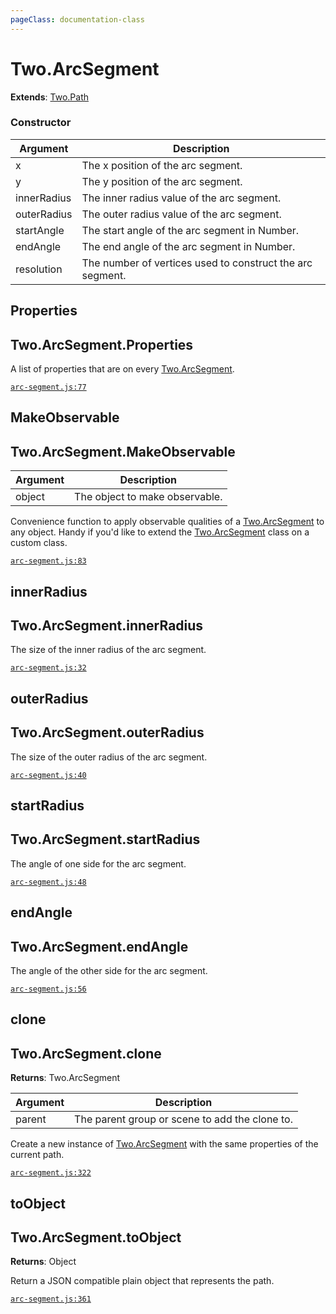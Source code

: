 ```yaml
---
pageClass: documentation-class
---
```


# Two.ArcSegment


<div class="extends">

__Extends__: [Two.Path](/documentation/path/)

</div>





<div class="meta">
  <custom-button text="Source" type="source" href="https://github.com/jonobr1/two.js/blob/dev/C:\Users\pures\Jono\two-js\src\shapes/arc-segment.js" />
</div>



### Constructor


| Argument | Description |
| ---- | ----------- |
|  x  | The x position of the arc segment. |
|  y  | The y position of the arc segment. |
|  innerRadius  | The inner radius value of the arc segment. |
|  outerRadius  | The outer radius value of the arc segment. |
|  startAngle  | The start angle of the arc segment in Number. |
|  endAngle  | The end angle of the arc segment in Number. |
|  resolution  | The number of vertices used to construct the arc segment. |



<div class="static member ">

## Properties

<h2 class="longname" aria-hidden="true"><span class="prefix">Two.ArcSegment.</span><span class="shortname">Properties</span></h2>










<div class="properties">

A list of properties that are on every [Two.ArcSegment](/documentation/arcsegment).

</div>








<div class="meta">

  [`arc-segment.js:77`](https://github.com/jonobr1/two.js/blob/dev/C:\Users\pures\Jono\two-js\src\shapes/arc-segment.js#L77)

</div>






</div>



<div class="static function ">

## MakeObservable

<h2 class="longname" aria-hidden="true"><span class="prefix">Two.ArcSegment.</span><span class="shortname">MakeObservable</span></h2>












<div class="params">

| Argument | Description |
| ---- | ----------- |
|  object  | The object to make observable. |
</div>




<div class="description">

Convenience function to apply observable qualities of a [Two.ArcSegment](/documentation/arcsegment) to any object. Handy if you'd like to extend the [Two.ArcSegment](/documentation/arcsegment) class on a custom class.

</div>



<div class="meta">

  [`arc-segment.js:83`](https://github.com/jonobr1/two.js/blob/dev/C:\Users\pures\Jono\two-js\src\shapes/arc-segment.js#L83)

</div>






</div>



<div class="instance member ">

## innerRadius

<h2 class="longname" aria-hidden="true"><span class="prefix">Two.ArcSegment.</span><span class="shortname">innerRadius</span></h2>










<div class="properties">

The size of the inner radius of the arc segment.

</div>








<div class="meta">

  [`arc-segment.js:32`](https://github.com/jonobr1/two.js/blob/dev/C:\Users\pures\Jono\two-js\src\shapes/arc-segment.js#L32)

</div>






</div>



<div class="instance member ">

## outerRadius

<h2 class="longname" aria-hidden="true"><span class="prefix">Two.ArcSegment.</span><span class="shortname">outerRadius</span></h2>










<div class="properties">

The size of the outer radius of the arc segment.

</div>








<div class="meta">

  [`arc-segment.js:40`](https://github.com/jonobr1/two.js/blob/dev/C:\Users\pures\Jono\two-js\src\shapes/arc-segment.js#L40)

</div>






</div>



<div class="instance member ">

## startRadius

<h2 class="longname" aria-hidden="true"><span class="prefix">Two.ArcSegment.</span><span class="shortname">startRadius</span></h2>










<div class="properties">

The angle of one side for the arc segment.

</div>








<div class="meta">

  [`arc-segment.js:48`](https://github.com/jonobr1/two.js/blob/dev/C:\Users\pures\Jono\two-js\src\shapes/arc-segment.js#L48)

</div>






</div>



<div class="instance member ">

## endAngle

<h2 class="longname" aria-hidden="true"><span class="prefix">Two.ArcSegment.</span><span class="shortname">endAngle</span></h2>










<div class="properties">

The angle of the other side for the arc segment.

</div>








<div class="meta">

  [`arc-segment.js:56`](https://github.com/jonobr1/two.js/blob/dev/C:\Users\pures\Jono\two-js\src\shapes/arc-segment.js#L56)

</div>






</div>



<div class="instance function ">

## clone

<h2 class="longname" aria-hidden="true"><span class="prefix">Two.ArcSegment.</span><span class="shortname">clone</span></h2>




<div class="returns">

__Returns__: Two.ArcSegment



</div>









<div class="params">

| Argument | Description |
| ---- | ----------- |
|  parent  | The parent group or scene to add the clone to. |
</div>




<div class="description">

Create a new instance of [Two.ArcSegment](/documentation/arcsegment) with the same properties of the current path.

</div>



<div class="meta">

  [`arc-segment.js:322`](https://github.com/jonobr1/two.js/blob/dev/C:\Users\pures\Jono\two-js\src\shapes/arc-segment.js#L322)

</div>






</div>



<div class="instance function ">

## toObject

<h2 class="longname" aria-hidden="true"><span class="prefix">Two.ArcSegment.</span><span class="shortname">toObject</span></h2>




<div class="returns">

__Returns__: Object



</div>












<div class="description">

Return a JSON compatible plain object that represents the path.

</div>



<div class="meta">

  [`arc-segment.js:361`](https://github.com/jonobr1/two.js/blob/dev/C:\Users\pures\Jono\two-js\src\shapes/arc-segment.js#L361)

</div>






</div>


